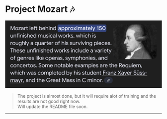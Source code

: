 # Project Mozart 🎶
![alt text](imgs/mozart.jpg)
> The project is almost done, but it will require alot of training and the results are not good right now.\
> Will update the README file soon.

---
